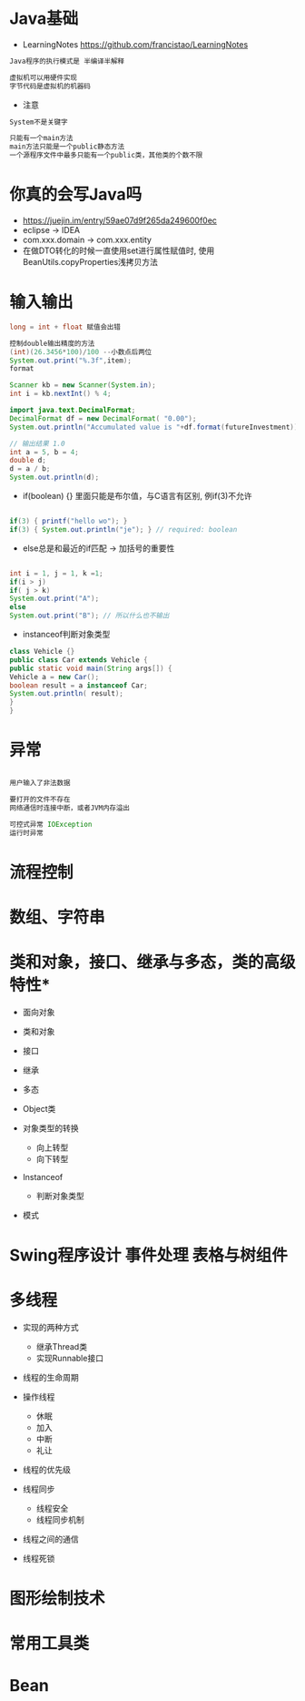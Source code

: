 # Java基础

- LearningNotes <https://github.com/francistao/LearningNotes>

```java
Java程序的执行模式是 半编译半解释

虚拟机可以用硬件实现
字节代码是虚拟机的机器码
```

- 注意

```java
System不是关键字

只能有一个main方法
main方法只能是一个public静态方法
一个源程序文件中最多只能有一个public类，其他类的个数不限
```

# 你真的会写Java吗

- <https://juejin.im/entry/59ae07d9f265da249600f0ec>
- eclipse -> IDEA
- com.xxx.domain -> com.xxx.entity
- 在做DTO转化的时候一直使用set进行属性赋值时, 使用BeanUtils.copyProperties浅拷贝方法


# 输入输出

```java
long = int + float 赋值会出错

控制double输出精度的方法
(int)(26.3456*100)/100 --小数点后两位
System.out.print("%.3f",item);
format

Scanner kb = new Scanner(System.in);
int i = kb.nextInt() % 4;

import java.text.DecimalFormat;
DecimalFormat df = new DecimalFormat( "0.00");
System.out.println("Accumulated value is "+df.format(futureInvestment));

// 输出结果 1.0
int a = 5, b = 4;
double d;
d = a / b;
System.out.println(d);
```

- if(boolean) {} 里面只能是布尔值，与C语言有区别, 例if(3)不允许

```java

if(3) { printf("hello wo"); }
if(3) { System.out.println("je"); } // required: boolean
```

- else总是和最近的if匹配 -> 加括号的重要性

```java

int i = 1, j = 1, k =1;
if(i > j)
if( j > k)
System.out.print("A");
else
System.out.print("B"); // 所以什么也不输出
```

- instanceof判断对象类型

```java
class Vehicle {}
public class Car extends Vehicle {
public static void main(String args[]) {
Vehicle a = new Car();
boolean result = a instanceof Car;
System.out.println( result);
}
}
```

# 异常

```java

用户输入了非法数据

要打开的文件不存在
网络通信时连接中断，或者JVM内存溢出

可控式异常 IOException
运行时异常
```

# 流程控制

# 数组、字符串

# 类和对象，接口、继承与多态，类的高级特性*

- 面向对象
- 类和对象
- 接口
- 继承
- 多态
- Object类
- 对象类型的转换

  - 向上转型
  - 向下转型

- Instanceof

  - 判断对象类型

- 模式

# Swing程序设计 事件处理 表格与树组件

# 多线程

- 实现的两种方式

  - 继承Thread类
  - 实现Runnable接口

- 线程的生命周期

- 操作线程

  - 休眠
  - 加入
  - 中断
  - 礼让

- 线程的优先级

- 线程同步

  - 线程安全
  - 线程同步机制

- 线程之间的通信

- 线程死锁

# 图形绘制技术

# 常用工具类

# Bean
